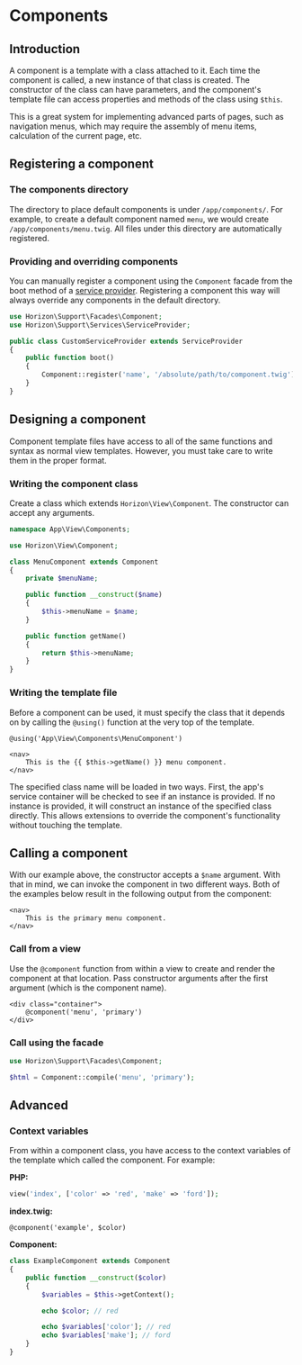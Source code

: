 # Components

## Introduction

A component is a template with a class attached to it. Each time the component is called, a new instance of
that class is created. The constructor of the class can have parameters, and the component's template file can access
properties and methods of the class using `$this`.

This is a great system for implementing advanced parts of pages, such as navigation menus, which may require the
assembly of menu items, calculation of the current page, etc.

## Registering a component

### The components directory

The directory to place default components is under `/app/components/`. For example, to create a default component named
`menu`, we would create `/app/components/menu.twig`. All files under this directory are automatically registered.

### Providing and overriding components

You can manually register a component using the `Component` facade from the boot method of a
[service provider](../architecture/providers.md). Registering a component this way will always override any components
in the default directory.

```php
use Horizon\Support\Facades\Component;
use Horizon\Support\Services\ServiceProvider;

public class CustomServiceProvider extends ServiceProvider
{
    public function boot()
    {
        Component::register('name', '/absolute/path/to/component.twig');
    }
}
```

## Designing a component

Component template files have access to all of the same functions and syntax as normal view templates. However, you
must take care to write them in the proper format.

### Writing the component class

Create a class which extends `Horizon\View\Component`. The constructor can accept any arguments.

```php
namespace App\View\Components;

use Horizon\View\Component;

class MenuComponent extends Component
{
    private $menuName;

    public function __construct($name)
    {
        $this->menuName = $name;
    }

    public function getName()
    {
        return $this->menuName;
    }
}
```

### Writing the template file

Before a component can be used, it must specify the class that it depends on by calling the `@using()` function at the
very top of the template.

```twig
@using('App\View\Components\MenuComponent')

<nav>
    This is the {{ $this->getName() }} menu component.
</nav>
```

The specified class name will be loaded in two ways. First, the app's service container will be checked to see if an
instance is provided. If no instance is provided, it will construct an instance of the specified class directly. This
allows extensions to override the component's functionality without touching the template.

## Calling a component

With our example above, the constructor accepts a `$name` argument. With that in mind, we can invoke the component
in two different ways. Both of the examples below result in the following output from the component:

```twig
<nav>
    This is the primary menu component.
</nav>
```

### Call from a view

Use the `@component` function from within a view to create and render the component at that location. Pass constructor
arguments after the first argument (which is the component name).

```twig
<div class="container">
    @component('menu', 'primary')
</div>
```

### Call using the facade

```php
use Horizon\Support\Facades\Component;

$html = Component::compile('menu', 'primary');
```

## Advanced

### Context variables

From within a component class, you have access to the context variables of the template which called the component. For
example:

**PHP:**
```php
view('index', ['color' => 'red', 'make' => 'ford']);
```

**index.twig:**
```twig
@component('example', $color)
```

**Component:**
```php
class ExampleComponent extends Component
{
    public function __construct($color)
    {
        $variables = $this->getContext();

        echo $color; // red

        echo $variables['color']; // red
        echo $variables['make']; // ford
    }
}
```
